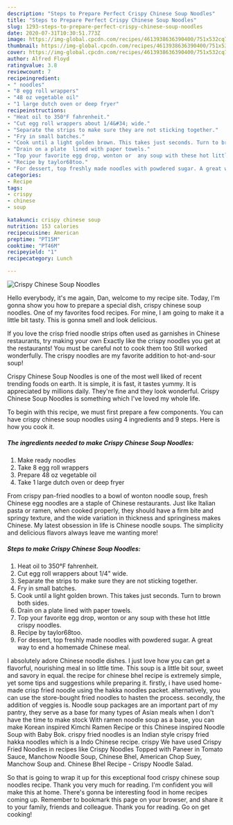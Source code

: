 ```yaml
---
description: "Steps to Prepare Perfect Crispy Chinese Soup Noodles"
title: "Steps to Prepare Perfect Crispy Chinese Soup Noodles"
slug: 1293-steps-to-prepare-perfect-crispy-chinese-soup-noodles
date: 2020-07-31T10:30:51.773Z
image: https://img-global.cpcdn.com/recipes/4613938636390400/751x532cq70/crispy-chinese-soup-noodles-recipe-main-photo.jpg
thumbnail: https://img-global.cpcdn.com/recipes/4613938636390400/751x532cq70/crispy-chinese-soup-noodles-recipe-main-photo.jpg
cover: https://img-global.cpcdn.com/recipes/4613938636390400/751x532cq70/crispy-chinese-soup-noodles-recipe-main-photo.jpg
author: Alfred Floyd
ratingvalue: 3.8
reviewcount: 7
recipeingredient:
- " noodles"
- "8 egg roll wrappers"
- "48 oz vegetable oil"
- "1 large dutch oven or deep fryer"
recipeinstructions:
- "Heat oil to 350°F fahrenheit."
- "Cut egg roll wrappers about 1/4&#34; wide."
- "Separate the strips to make sure they are not sticking together."
- "Fry in small batches."
- "Cook until a light golden brown. This takes just seconds. Turn to brown both sides."
- "Drain on a plate  lined with paper towels."
- "Top your favorite egg drop, wonton or  any soup with these hot little crispy noodles."
- "Recipe by taylor68too."
- "For dessert, top freshly made noodles with powdered sugar. A great way to end a homemade Chinese meal."
categories:
- Recipe
tags:
- crispy
- chinese
- soup

katakunci: crispy chinese soup 
nutrition: 153 calories
recipecuisine: American
preptime: "PT15M"
cooktime: "PT46M"
recipeyield: "1"
recipecategory: Lunch

---
```



![Crispy Chinese Soup Noodles](https://img-global.cpcdn.com/recipes/4613938636390400/751x532cq70/crispy-chinese-soup-noodles-recipe-main-photo.jpg)

Hello everybody, it's me again, Dan, welcome to my recipe site. Today, I'm gonna show you how to prepare a special dish, crispy chinese soup noodles. One of my favorites food recipes. For mine, I am going to make it a little bit tasty. This is gonna smell and look delicious.

If you love the crisp fried noodle strips often used as garnishes in Chinese restaurants, try making your own Exactly like the crispy noodles you get at the restaurants! You must be careful not to cook them too Still worked wonderfully. The crispy noodles are my favorite addition to hot-and-sour soup!

Crispy Chinese Soup Noodles is one of the most well liked of recent trending foods on earth. It is simple, it is fast, it tastes yummy. It is appreciated by millions daily. They're fine and they look wonderful. Crispy Chinese Soup Noodles is something which I've loved my whole life.


To begin with this recipe, we must first prepare a few components. You can have crispy chinese soup noodles using 4 ingredients and 9 steps. Here is how you cook it.

<!--inarticleads1-->

##### The ingredients needed to make Crispy Chinese Soup Noodles:

1. Make ready  noodles
1. Take 8 egg roll wrappers
1. Prepare 48 oz vegetable oil
1. Take 1 large dutch oven or deep fryer


From crispy pan-fried noodles to a bowl of wonton noodle soup, fresh Chinese egg noodles are a staple of Chinese restaurants. Just like Italian pasta or ramen, when cooked properly, they should have a firm bite and springy texture, and the wide variation in thickness and springiness makes Chinese. My latest obsession in life is Chinese noodle soups. The simplicity and delicious flavors always leave me wanting more! 

<!--inarticleads2-->

##### Steps to make Crispy Chinese Soup Noodles:

1. Heat oil to 350°F fahrenheit.
1. Cut egg roll wrappers about 1/4&#34; wide.
1. Separate the strips to make sure they are not sticking together.
1. Fry in small batches.
1. Cook until a light golden brown. This takes just seconds. Turn to brown both sides.
1. Drain on a plate  lined with paper towels.
1. Top your favorite egg drop, wonton or  any soup with these hot little crispy noodles.
1. Recipe by taylor68too.
1. For dessert, top freshly made noodles with powdered sugar. A great way to end a homemade Chinese meal.


I absolutely adore Chinese noodle dishes. I just love how you can get a flavorful, nourishing meal in so little time. This soup is a little bit sour, sweet and savory in equal. the recipe for chinese bhel recipe is extremely simple, yet some tips and suggestions while preparing it. firstly, i have used home-made crisp fried noodle using the hakka noodles packet. alternatively, you can use the store-bought fried noodles to hasten the process. secondly, the addition of veggies is. Noodle soup packages are an important part of my pantry, they serve as a base for many types of Asian meals when I don&#39;t have the time to make stock With ramen noodle soup as a base, you can make Korean inspired Kimchi Ramen Recipe or this Chinese inspired Noodle Soup with Baby Bok. crispy fried noodles is an Indian style crispy fried hakka noodles which is a Indo Chinese recipe. crispy We have used Crispy Fried Noodles in recipes like Crispy Noodles Topped with Paneer in Tomato Sauce, Manchow Noodle Soup, Chinese Bhel, American Chop Suey, Manchow Soup and. Chinese Bhel Recipe - Crispy Noodle Salad. 

So that is going to wrap it up for this exceptional food crispy chinese soup noodles recipe. Thank you very much for reading. I'm confident you will make this at home. There's gonna be interesting food in home recipes coming up. Remember to bookmark this page on your browser, and share it to your family, friends and colleague. Thank you for reading. Go on get cooking!
